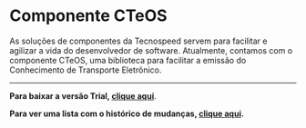 ﻿# Componente CTeOS

As soluções de componentes da Tecnospeed servem para facilitar e agilizar a vida do desenvolvedor de software. Atualmente, contamos com o componente CTeOS, uma biblioteca para facilitar a emissão do Conhecimento de Transporte Eletrônico.

***

**Para baixar a versão Trial, [clique aqui](https://s3-sa-east-1.amazonaws.com/tecnospeed-trial/setup_cteos_tecnoaccount_5.1.23.16.exe "Baixar o Componente CTeOS Trial")**.

**Para ver uma lista com o histórico de mudanças, [clique aqui](https://github.com/tecnospeed/Componente-CTeOS/blob/master/CHANGELOG.md "Changelog").**
